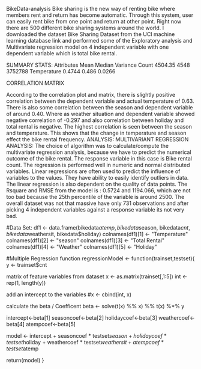 BikeData-analysis
Bike sharing is the new way of renting bike where members rent and return has become automatic. Through this system, user can easily rent bike from one point and return at other point. Right now there are 500 different bike sharing systems around the world. I downloaded the dataset Bike Sharing Dataset from the UCI machine learning database link and performed some of the Exploratory analysis and Multivariate regression model on 4 independent variable with one dependent variable which is total bike rental.

SUMMARY STATS: Attributes	Mean	Median	Variance Count	4504.35	4548	3752788 Temperature	0.4744	0.486	0.0266

CORRELATION MATRIX

According to the correlation plot and matrix, there is slightly positive correlation between the dependent variable and actual temperature of 0.63. There is also some correlation between the season and dependent variable of around 0.40. Where as weather situation and dependent variable showed negative correlation of -0.297 and also correlation between holiday and total rental is negative. The highest correlation is seen between the season and temperature. This shows that the change in temperature and season effect the bike rental frequency. ANALYSIS: MULTIVARIANT REGRESSION ANALYSIS: The choice of algorithm was to calculate/compute the multivariate regression analysis, because we have to predict the numerical outcome of the bike rental. The response variable in this case is Bike rental count. The regression is performed well in numeric and normal distributed variables. Linear regressions are often used to predict the influence of variables to the values. They have ability to easily identify outliers in data. The linear regression is also dependent on the quality of data points. The Rsquare and RMSE from the model is : 0.5724 and 1194.066, which are not too bad because the 25th percentile of the variable is around 2500. The overall dataset was not that massive have only 731 observations and after picking 4 independent variables against a response variable its not very bad.

#Data Set: df1 <- data.frame(bikedata$atemp, bikedata$season, bikedata$cnt, bikedata$weathersit, bikedata$holiday) colnames(df1)[1] <- "Temperature" colnames(df1)[2] <- "season" colnames(df1)[3] <- "Total Rental" colnames(df1)[4] <- "Weather" colnames(df1)[5] <- "Holiday"

#Multiple Regression function regressionModel <- function(trainset,testset){ y <- trainset$cnt

matrix of feature variables from dataset
x <- as.matrix(trainset[,1:5]) int <- rep(1, length(y))

add an intercept to the variables
#x <- cbind(int, x)

calculate the beta / Coefficent
beta <- solve(t(x) %% x) %% t(x) %*% y

intercept<-beta[1] seasoncoef<-beta[2] holidaycoef<-beta[3] weathercoef<-beta[4] atempcoef<-beta[5]

model <- intercept + seasoncoef * testset$season + holidaycoef * testset$holiday + weathercoef * testset$weathersit + atempcoef * testset$atemp

return(model) }
